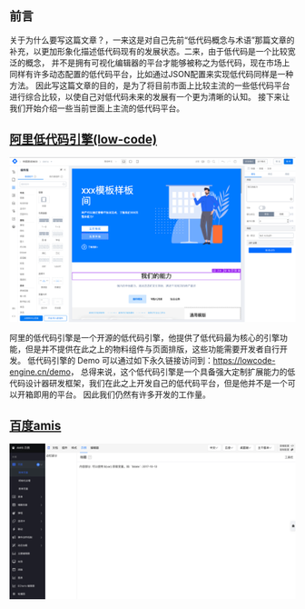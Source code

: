 ## 前言

关于为什么要写这篇文章？，一来这是对自己先前“低代码概念与术语”那篇文章的补充，以更加形象化描述低代码现有的发展状态。二来，由于低代码是一个比较宽泛的概念，
并不是拥有可视化编辑器的平台才能够被称之为低代码，现在市场上同样有许多动态配置的低代码平台，比如通过JSON配置来实现低代码同样是一种方法。
因此写这篇文章的目的，是为了将目前市面上比较主流的一些低代码平台进行综合比较，以使自己对低代码未来的发展有一个更为清晰的认知。
接下来让我们开始介绍一些当前世面上主流的低代码平台。

## <a href="https://lowcode-engine.cn/" target="_blank">阿里低代码引擎(low-code)</a>

<img src="https://github.com/Panda-Hope/panda-hope.github.io/blob/master/static/image%20(1).png" />

阿里的低代码引擎是一个开源的低代码引擎，他提供了低代码最为核心的引擎功能，但是并不提供在此之上的物料组件与页面排版，这些功能需要开发者自行开发。
低代码引擎的 Demo 可以通过如下永久链接访问到：<a href="https://lowcode-engine.cn/demo">https://lowcode-engine.cn/demo</a>，
总得来说，这个低代码引擎是一个具备强大定制扩展能力的低代码设计器研发框架，我们在此之上开发自己的低代码平台，但是他并不是一个可以开箱即用的平台。
因此我们仍然有许多开发的工作量。

## <a href="https://aisuda.bce.baidu.com/amis/zh-CN/docs/start/getting-started">百度amis</a>

<img src="https://github.com/Panda-Hope/panda-hope.github.io/blob/master/static/%E6%88%AA%E5%B1%8F2022-08-24%2015.02.54.png" />





